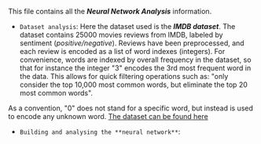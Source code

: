 This file contains all the ***Neural Network Analysis*** information. 
- `Dataset analysis`: Here the dataset used is the ***IMDB dataset***. The dataset contains 25000 movies reviews from IMDB, labeled by sentiment (*positive/negative*). Reviews have been preprocessed, and each review is encoded as a list of word indexes (integers). For convenience, words are indexed by overall frequency in the dataset, so that for instance the integer "3" encodes the 3rd most frequent word in the data. This allows for quick filtering operations such as: "only consider the top 10,000 most common words, but eliminate the top 20 most common words".

As a convention, "0" does not stand for a specific word, but instead is used to encode any unknown word. [The dataset can be found here](https://ai.stanford.edu/~amaas/data/sentiment/)
- `Building and analysing the **neural network**`: 
